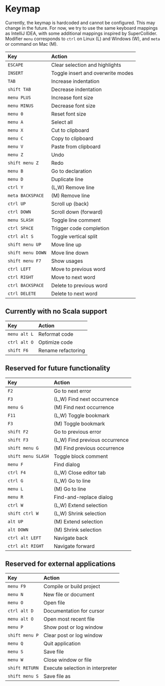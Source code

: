 # Keymap

Currently, the keymap is hardcoded and cannot be configured. This may change in the future.
For now, we try to use the same keyboard mappings as IntelliJ IDEA, with some additional mappings
inspired by SuperCollider. Modifier `menu` corresponds to `ctrl` on Linux (L) and Windows (W), 
and `meta` or command on Mac (M).

|**Key**            |**Action**                         |
|:------------------|:----------------------------------|
|`ESCAPE`           |Clear selection and highlights     |
|`INSERT`           |Toggle insert and overwrite modes  |
|`TAB`              |Increase indentation               |
|`shift TAB`        |Decrease indentation               |
|`menu PLUS`        |Increase font size                 |
|`menu MINUS`       |Decrease font size                 |
|`menu 0`           |Reset font size                    |
|`menu A`           |Select all                         |
|`menu X`           |Cut to clipboard                   |
|`menu C`           |Copy to clipboard                  |
|`menu V`           |Paste from clipboard               |
|`menu Z`           |Undo                               |
|`shift menu Z`     |Redo                               |
|`menu B`           |Go to declaration                  |
|`menu D`           |Duplicate line                     |
|`ctrl Y`           |(L,W) Remove line                  |
|`meta BACKSPACE`   |(M)   Remove line                  | XXX
|`ctrl UP`          |Scroll up (back)                   |
|`ctrl DOWN`        |Scroll down (forward)              |
|`menu SLASH`       |Toggle line comment                |
|`ctrl SPACE`       |Trigger code completion            |
|`ctrl alt S`       |Toggle vertical split              | XXX
|`shift menu UP`    |Move line up                       | XXX
|`shift menu DOWN`  |Move line down                     | XXX
|`shift menu F7`    |Show usages                        |
|`ctrl LEFT`        |Move to previous word              |
|`ctrl RIGHT`       |Move to next word                  |
|`ctrl BACKSPACE`   |Delete to previous word            |
|`ctrl DELETE`      |Delete to next word                |

## Currently with no Scala support

|**Key**            |**Action**                         |
|:------------------|:----------------------------------|
|`menu alt L`       |Reformat code                      |
|`ctrl alt O`       |Optimize code                      |
|`shift F6`         |Rename refactoring                 |

## Reserved for future functionality

|**Key**            |**Action**                         |
|:------------------|:----------------------------------|
|`F2`               |Go to next error                   |
|`F3`               |(L,W) Find next occurrence         |
|`menu G`           |(M)   Find next occurrence         |
|`F11`              |(L,W) Toggle bookmark              |
|`F3`               |(M)   Toggle bookmark              |
|`shift F2`         |Go to previous error               |
|`shift F3`         |(L,W) Find previous occurrence     |
|`shift menu G`     |(M)   Find previous occurrence     |
|`shift menu SLASH` |Toggle block comment               |
|`menu F`           |Find dialog                        |
|`ctrl F4`          |(L,W) Close editor tab             |
|`ctrl G`           |(L,W) Go to line                   |
|`menu L`           |(M)   Go to line                   |
|`menu R`           |Find-and-replace dialog            |
|`ctrl W`           |(L,W) Extend selection             |
|`shift ctrl W`     |(L,W) Shrink selection             |
|`alt UP`           |(M)   Extend selection             |
|`alt DOWN`         |(M)   Shrink selection             |
|`ctrl alt LEFT`    |Navigate back                      |
|`ctrl alt RIGHT`   |Navigate forward                   |

## Reserved for external applications

|**Key**            |**Action**                         |
|:------------------|:----------------------------------|
|`menu F9`          |Compile or build project           |
|`menu N`           |New file or document               |
|`menu O`           |Open file                          |
|`ctrl alt D`       |Documentation for cursor           |
|`menu alt O`       |Open most recent file              |
|`menu P`           |Show post or log window            |
|`shift menu P`     |Clear post or log window           |
|`menu Q`           |Quit application                   |
|`menu S`           |Save file                          |
|`menu W`           |Close window or file               |
|`shift RETURN`     |Execute selection in interpreter   |
|`shift menu S`     |Save file as                       |
